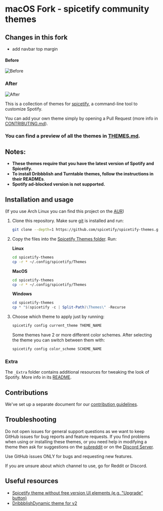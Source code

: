 # macOS Fork - spicetify community themes

## Changes in this fork

- add navbar top margin

#### Before
![Before](Ziro/Before.png)

### After
![After](Ziro/After.png)

This is a collection of themes for [spicetify](https://github.com/spicetify/spicetify-cli), a command-line tool to customize Spotify.

You can add your own theme simply by opening a Pull Request (more info in [CONTRIBUTING.md](./CONTRIBUTING.md)).

### **You can find a preview of all the themes in [THEMES.md](./THEMES.md).**

## Notes:

*   **These themes require that you have the latest version of Spotify and Spicetify.**
*   **To install Dribbblish and Turntable themes, follow the instructions in their READMEs**.
*   **Spotify ad-blocked version is not supported.**

## Installation and usage

(If you use Arch Linux you can find this project on the [AUR](https://aur.archlinux.org/packages/spicetify-themes-git/))

1.  Clone this repository. Make sure [git](https://git-scm.com/) is installed and run:
    ```bash
    git clone --depth=1 https://github.com/spicetify/spicetify-themes.git 
    ```

2.  Copy the files into the [Spicetify Themes folder](https://spicetify.app/docs/development/themes). Run:

    **Linux**

    ```bash
    cd spicetify-themes
    cp -r * ~/.config/spicetify/Themes
    ```

    **MacOS**

    ```bash
    cd spicetify-themes
    cp -r * ~/.config/spicetify/Themes
    ```

    **Windows**

    ```powershell
    cd spicetify-themes
    cp * "$(spicetify -c | Split-Path)\Themes\" -Recurse
    ```

3.  Choose which theme to apply just by running:
    ```bash
    spicetify config current_theme THEME_NAME
    ```
    Some themes have 2 or more different color schemes. After selecting the theme you can switch between them with:
    ```bash
    spicetify config color_scheme SCHEME_NAME
    ```

### Extra

The `_Extra` folder contains additional resources for tweaking the look of
Spotify. More info in its [README](./\_Extra/README.md).

## Contributions

We've set up a separate document for our [contribution guidelines](./CONTRIBUTING.md).

## Troubleshooting

Do not open issues for general support questions as we want to keep GitHub issues for bug reports and feature requests. If you find problems when using or installing these themes, or you need help in modifying a theme then ask for suggestions on the [subreddit](https://www.reddit.com/r/spicetify/) or on the [Discord Server](https://discord.com/invite/VnevqPp2Rr).

Use GitHub issues ONLY for bugs and requesting new features.

If you are unsure about which channel to use, go for Reddit or Discord.

## Useful resources

*   [Spicetify theme without free version UI elements (e.g. "Upgrade" button)](https://github.com/Daksh777/SpotifyNoPremium)
*   [DribbblishDynamic theme for v2](https://github.com/JulienMaille/dribbblish-dynamic-theme)
